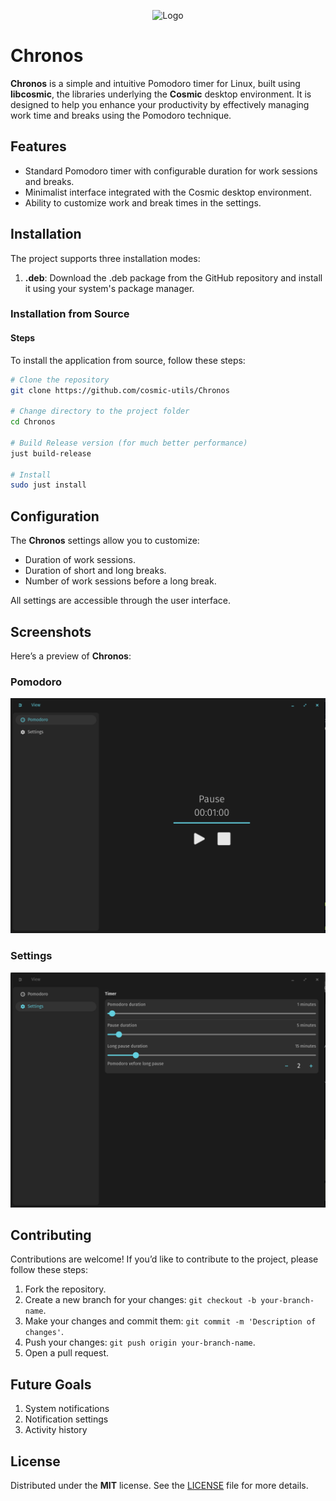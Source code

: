 <p align="center">
  <img src="https://github.com/cosmic-utils/Chronos/blob/main/res/icons/hicolor/scalable/apps/com.github.cosmic-utils.Chronos.svg" alt="Logo" width="200px">
</p>

# Chronos

**Chronos** is a simple and intuitive Pomodoro timer for Linux, built using **libcosmic**, the libraries underlying the **Cosmic** desktop environment. It is designed to help you enhance your productivity by effectively managing work time and breaks using the Pomodoro technique.

## Features

- Standard Pomodoro timer with configurable duration for work sessions and breaks.
- Minimalist interface integrated with the Cosmic desktop environment.
- Ability to customize work and break times in the settings.

## Installation

The project supports three installation modes:

1. **.deb**: Download the .deb package from the GitHub repository and install it using your system's package manager.

### Installation from Source

#### Steps

To install the application from source, follow these steps:

```bash
# Clone the repository
git clone https://github.com/cosmic-utils/Chronos

# Change directory to the project folder
cd Chronos

# Build Release version (for much better performance)
just build-release

# Install
sudo just install
```

## Configuration

The **Chronos** settings allow you to customize:

- Duration of work sessions.
- Duration of short and long breaks.
- Number of work sessions before a long break.

All settings are accessible through the user interface.

## Screenshots

Here’s a preview of **Chronos**:

### Pomodoro

![Screenshot of the main page](./screenshots/pomodoro-page.png)

### Settings

![Screenshot of the settings page](./screenshots/pomodoro-settings.png)

## Contributing

Contributions are welcome! If you’d like to contribute to the project, please follow these steps:

1. Fork the repository.
2. Create a new branch for your changes: `git checkout -b your-branch-name`.
3. Make your changes and commit them: `git commit -m 'Description of changes'`.
4. Push your changes: `git push origin your-branch-name`.
5. Open a pull request.

## Future Goals

1. System notifications
2. Notification settings
3. Activity history

## License

Distributed under the **MIT** license. See the [LICENSE](./LICENSE) file for more details.
